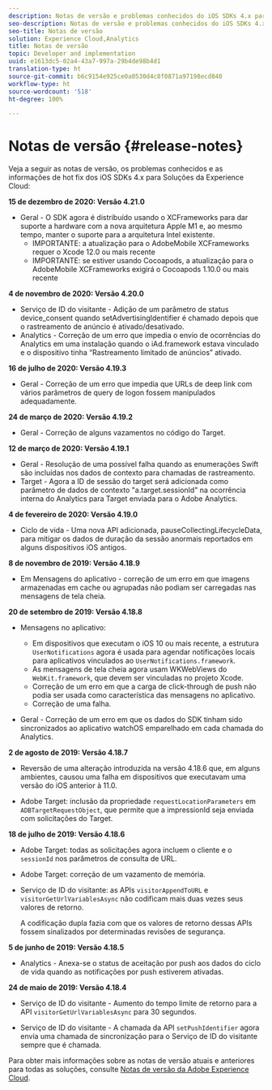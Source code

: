 ```yaml
---
description: Notas de versão e problemas conhecidos do iOS SDKs 4.x para Soluções da Experience Cloud.
seo-description: Notas de versão e problemas conhecidos do iOS SDKs 4.x para Soluções da Experience Cloud.
seo-title: Notas de versão
solution: Experience Cloud,Analytics
title: Notas de versão
topic: Developer and implementation
uuid: e1613dc5-02a4-43a7-997a-29b4de98b4d1
translation-type: ht
source-git-commit: b6c9154e925ce0a0530d4c8f0871a97198ecd840
workflow-type: ht
source-wordcount: '518'
ht-degree: 100%

---
```



# Notas de versão {#release-notes}

Veja a seguir as notas de versão, os problemas conhecidos e as informações de hot fix dos iOS SDKs 4.x para Soluções da Experience Cloud:

**15 de dezembro de 2020: Versão 4.21.0**

* Geral - O SDK agora é distribuído usando o XCFrameworks para dar suporte a hardware com a nova arquitetura Apple M1 e, ao mesmo tempo, manter o suporte para a arquitetura Intel existente.
   * IMPORTANTE: a atualização para o AdobeMobile XCFrameworks requer o Xcode 12.0 ou mais recente
   * IMPORTANTE: se estiver usando Cocoapods, a atualização para o AdobeMobile XCFrameworks exigirá o Cocoapods 1.10.0 ou mais recente

**4 de novembro de 2020: Versão 4.20.0**

* Serviço de ID do visitante - Adição de um parâmetro de status device_consent quando setAdvertisingIdentifier é chamado depois que o rastreamento de anúncio é ativado/desativado.
* Analytics - Correção de um erro que impedia o envio de ocorrências do Analytics em uma instalação quando o iAd.framework estava vinculado e o dispositivo tinha “Rastreamento limitado de anúncios” ativado.

**16 de julho de 2020: Versão 4.19.3**

* Geral - Correção de um erro que impedia que URLs de deep link com vários parâmetros de query de logon fossem manipulados adequadamente.

**24 de março de 2020: Versão 4.19.2**

* Geral - Correção de alguns vazamentos no código do Target.

**12 de março de 2020: Versão 4.19.1**

* Geral - Resolução de uma possível falha quando as enumerações Swift são incluídas nos dados de contexto para chamadas de rastreamento.
* Target - Agora a ID de sessão do target será adicionada como parâmetro de dados de contexto &quot;a.target.sessionId&quot; na ocorrência interna do Analytics para Target enviada para o Adobe Analytics.

**4 de fevereiro de 2020: Versão 4.19.0**

* Ciclo de vida - Uma nova API adicionada, pauseCollectingLifecycleData, para mitigar os dados de duração da sessão anormais reportados em alguns dispositivos iOS antigos.

**8 de novembro de 2019: Versão 4.18.9**

* Em Mensagens do aplicativo - correção de um erro em que imagens armazenadas em cache ou agrupadas não podiam ser carregadas nas mensagens de tela cheia.

**20 de setembro de 2019: Versão 4.18.8**

* Mensagens no aplicativo:

   * Em dispositivos que executam o iOS 10 ou mais recente, a estrutura `UserNotifications` agora é usada para agendar notificações locais para aplicativos vinculados ao `UserNotifications.framework`.
   * As mensagens de tela cheia agora usam WKWebViews do `WebKit.framework`, que devem ser vinculadas no projeto Xcode.
   * Correção de um erro em que a carga de click-through de push não podia ser usada como característica das mensagens no aplicativo.
   * Correção de uma falha.

* Geral - Correção de um erro em que os dados do SDK tinham sido sincronizados ao aplicativo watchOS emparelhado em cada chamada do Analytics.

**2 de agosto de 2019: Versão 4.18.7**

* Reversão de uma alteração introduzida na versão 4.18.6 que, em alguns ambientes, causou uma falha em dispositivos que executavam uma versão do iOS anterior à 11.0.

* Adobe Target: inclusão da propriedade `requestLocationParameters` em `ADBTargetRequestObject`, que permite que a impressionId seja enviada com solicitações do Target.

**18 de julho de 2019: Versão 4.18.6**

* Adobe Target: todas as solicitações agora incluem o cliente e o `sessionId` nos parâmetros de consulta de URL.
* Adobe Target: correção de um vazamento de memória.
* Serviço de ID do visitante: as APIs `visitorAppendToURL` e `visitorGetUrlVariablesAsync` não codificam mais duas vezes seus valores de retorno.

   A codificação dupla fazia com que os valores de retorno dessas APIs fossem sinalizados por determinadas revisões de segurança.

**5 de junho de 2019: Versão 4.18.5**

* Analytics - Anexa-se o status de aceitação por push aos dados do ciclo de vida quando as notificações por push estiverem ativadas.

**24 de maio de 2019: Versão 4.18.4**

* Serviço de ID do visitante - Aumento do tempo limite de retorno para a API
   `visitorGetUrlVariablesAsync` para 30 segundos.

* Serviço de ID do visitante - A chamada da API `setPushIdentifier` agora envia uma chamada de sincronização para o Serviço de ID do visitante sempre que é chamada.

Para obter mais informações sobre as notas de versão atuais e anteriores para todas as soluções, consulte [Notas de versão da Adobe Experience Cloud](https://docs.adobe.com/content/help/pt-BR/release-notes/experience-cloud/current.html).

